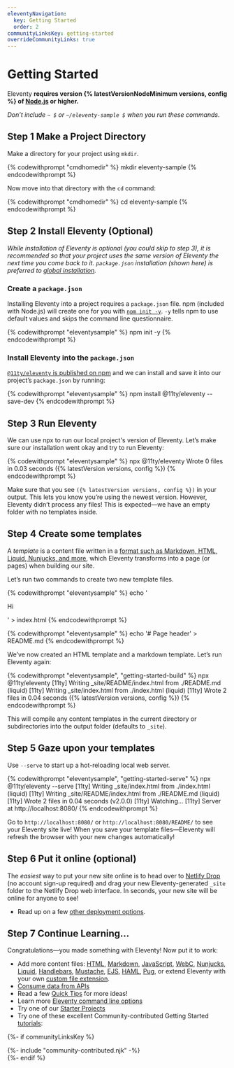 ```yaml
---
eleventyNavigation:
  key: Getting Started
  order: 2
communityLinksKey: getting-started
overrideCommunityLinks: true
---
```

# Getting Started

Eleventy **requires version {% latestVersionNodeMinimum versions, config %} of [Node.js](https://nodejs.org/) or higher.**

_Don’t include `~ $` or `~/eleventy-sample $` when you run these commands._

## <span class="numberflag"><span class="sr-only">Step</span> 1</span> Make a Project Directory

Make a directory for your project using `mkdir`.

{% codewithprompt "cmdhomedir" %}
mkdir eleventy-sample
{% endcodewithprompt %}

Now move into that directory with the `cd` command:

{% codewithprompt "cmdhomedir" %}
cd eleventy-sample
{% endcodewithprompt %}

## <span class="numberflag"><span class="sr-only">Step</span> 2</span> Install Eleventy (Optional)

_While installation of Eleventy is optional (you could skip to step 3), it is recommended so that your project uses the same version of Eleventy the next time you come back to it. `package.json` installation (shown here) is preferred to [global installation](/docs/global-installation/)._

### Create a `package.json`

Installing Eleventy into a project requires a `package.json` file. npm (included with Node.js) will create one for you with [`npm init -y`](https://docs.npmjs.com/cli/init). `-y` tells npm to use default values and skips the command line questionnaire.

{% codewithprompt "eleventysample" %}
npm init -y
{% endcodewithprompt %}

### Install Eleventy into the `package.json`

[`@11ty/eleventy` is published on npm](https://www.npmjs.com/package/@11ty/eleventy) and we can install and save it into our project’s `package.json` by running:

{% codewithprompt "eleventysample" %}
npm install @11ty/eleventy --save-dev
{% endcodewithprompt %}

## <span class="numberflag"><span class="sr-only">Step</span> 3</span> Run Eleventy

We can use npx to run our local project's version of Eleventy. Let’s make sure our installation went okay and try to run Eleventy:

{% codewithprompt "eleventysample" %}
npx @11ty/eleventy
Wrote 0 files in 0.03 seconds ({% latestVersion versions, config %})
{% endcodewithprompt %}

Make sure that you see `({% latestVersion versions, config %})` in your output. This lets you know you’re using the newest version. However, Eleventy didn’t process any files! This is expected—we have an empty folder with no templates inside.

## <span class="numberflag"><span class="sr-only">Step</span> 4</span> Create some templates

A <dfn>template</dfn> is a content file written in a [format such as Markdown, HTML, Liquid, Nunjucks, and more](/docs/languages/), which Eleventy transforms into a page (or pages) when building our site.

Let’s run two commands to create two new template files.

{% codewithprompt "eleventysample" %}
echo '<!doctype html><title>Page title</title><p>Hi</p>' > index.html
{% endcodewithprompt %}

{% codewithprompt "eleventysample" %}
echo '# Page header' > README.md
{% endcodewithprompt %}

We’ve now created an HTML template and a markdown template. Let’s run Eleventy again:

<style>
#getting-started-build .highlight-line:first-child + br + .highlight-line + br + .highlight-line + br + .highlight-line,
#getting-started-build .highlight-line:first-child + br + .highlight-line + br + .highlight-line + br + .highlight-line * {
  color: #0dbc79 !important;
}
</style>

{% codewithprompt "eleventysample", "getting-started-build" %}
npx @11ty/eleventy
[11ty] Writing _site/README/index.html from ./README.md (liquid)
[11ty] Writing _site/index.html from ./index.html (liquid)
[11ty] Wrote 2 files in 0.04 seconds ({% latestVersion versions, config %})
{% endcodewithprompt %}

This will compile any content templates in the current directory or subdirectories into the output folder (defaults to `_site`).

## <span class="numberflag"><span class="sr-only">Step</span> 5</span> Gaze upon your templates

Use `--serve` to start up a hot-reloading local web server.

<style>
#getting-started-serve .highlight-line:first-child + br + .highlight-line + br + .highlight-line + br + .highlight-line,
#getting-started-serve .highlight-line:first-child + br + .highlight-line + br + .highlight-line + br + .highlight-line * {
  color: #0dbc79 !important;
}
#getting-started-serve .highlight-line:first-child + br + .highlight-line + br + .highlight-line + br + .highlight-line + br + .highlight-line + br + .highlight-line,
#getting-started-serve .highlight-line:first-child + br + .highlight-line + br + .highlight-line + br + .highlight-line + br + .highlight-line + br + .highlight-line * {
  color: #4c8bcf !important;
}
</style>

{% codewithprompt "eleventysample", "getting-started-serve" %}
npx @11ty/eleventy --serve
[11ty] Writing _site/index.html from ./index.html (liquid)
[11ty] Writing _site/README/index.html from ./README.md (liquid)
[11ty] Wrote 2 files in 0.04 seconds (v2.0.0)
[11ty] Watching…
[11ty] Server at http://localhost:8080/
{% endcodewithprompt %}

Go to `http://localhost:8080/` or `http://localhost:8080/README/` to see your Eleventy site live! When you save your template files—Eleventy will refresh the browser with your new changes automatically!

## <span class="numberflag"><span class="sr-only">Step</span> 6</span> Put it online (optional)

The _easiest_ way to put your new site online is to head over to [Netlify Drop](https://app.netlify.com/drop) (no account sign-up required) and drag your new Eleventy-generated `_site` folder to the Netlify Drop web interface. In seconds, your new site will be online for anyone to see!

* Read up on a few [other deployment options](/docs/deployment/).

## <span class="numberflag"><span class="sr-only">Step</span> 7</span> Continue Learning…

Congratulations—you made something with Eleventy! Now put it to work:

* Add more content files: [HTML](/docs/languages/html/), [Markdown](/docs/languages/markdown/), [JavaScript](/docs/languages/javascript/), [WebC](/docs/languages/webc/), [Nunjucks](/docs/languages/nunjucks/), [Liquid](/docs/languages/liquid/), [Handlebars](/docs/languages/handlebars/), [Mustache](/docs/languages/mustache/), [EJS](/docs/languages/ejs/), [HAML](/docs/languages/haml/), [Pug](/docs/languages/pug/), or extend Eleventy with your own [custom file extension](/docs/languages/custom/).
* [Consume data from APIs](/docs/data-js/)
* Read a few [Quick Tips](/docs/quicktips/) for more ideas!
* Learn more [Eleventy command line options](/docs/usage/)
* Try one of our [Starter Projects](/docs/starter/)
* Try one of these excellent Community-contributed Getting Started [tutorials](/docs/tutorials/):

{%- if communityLinksKey %}
<div class="elv-community" id="community-resources">
  {%- include "community-contributed.njk" -%}
</div>
{%- endif %}